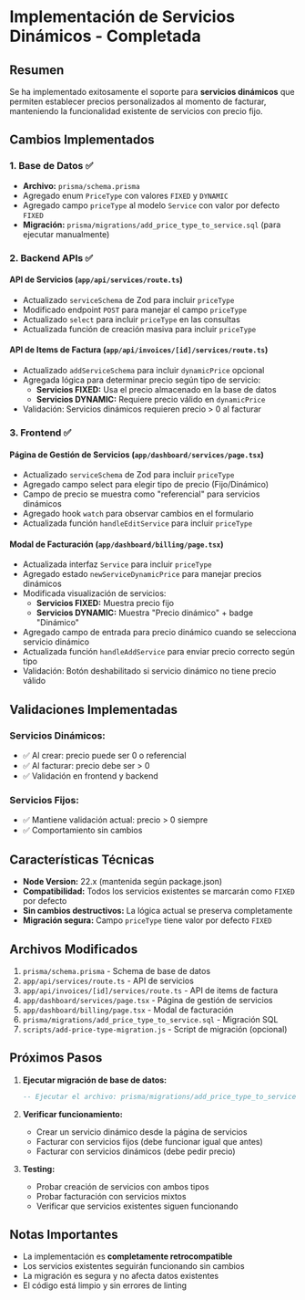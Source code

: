 # Implementación de Servicios Dinámicos - Completada

## Resumen
Se ha implementado exitosamente el soporte para **servicios dinámicos** que permiten establecer precios personalizados al momento de facturar, manteniendo la funcionalidad existente de servicios con precio fijo.

## Cambios Implementados

### 1. Base de Datos ✅
- **Archivo:** `prisma/schema.prisma`
- Agregado enum `PriceType` con valores `FIXED` y `DYNAMIC`
- Agregado campo `priceType` al modelo `Service` con valor por defecto `FIXED`
- **Migración:** `prisma/migrations/add_price_type_to_service.sql` (para ejecutar manualmente)

### 2. Backend APIs ✅

#### API de Servicios (`app/api/services/route.ts`)
- Actualizado `serviceSchema` de Zod para incluir `priceType`
- Modificado endpoint `POST` para manejar el campo `priceType`
- Actualizado `select` para incluir `priceType` en las consultas
- Actualizada función de creación masiva para incluir `priceType`

#### API de Items de Factura (`app/api/invoices/[id]/services/route.ts`)
- Actualizado `addServiceSchema` para incluir `dynamicPrice` opcional
- Agregada lógica para determinar precio según tipo de servicio:
  - **Servicios FIXED:** Usa el precio almacenado en la base de datos
  - **Servicios DYNAMIC:** Requiere precio válido en `dynamicPrice`
- Validación: Servicios dinámicos requieren precio > 0 al facturar

### 3. Frontend ✅

#### Página de Gestión de Servicios (`app/dashboard/services/page.tsx`)
- Actualizado `serviceSchema` de Zod para incluir `priceType`
- Agregado campo select para elegir tipo de precio (Fijo/Dinámico)
- Campo de precio se muestra como "referencial" para servicios dinámicos
- Agregado hook `watch` para observar cambios en el formulario
- Actualizada función `handleEditService` para incluir `priceType`

#### Modal de Facturación (`app/dashboard/billing/page.tsx`)
- Actualizada interfaz `Service` para incluir `priceType`
- Agregado estado `newServiceDynamicPrice` para manejar precios dinámicos
- Modificada visualización de servicios:
  - **Servicios FIXED:** Muestra precio fijo
  - **Servicios DYNAMIC:** Muestra "Precio dinámico" + badge "Dinámico"
- Agregado campo de entrada para precio dinámico cuando se selecciona servicio dinámico
- Actualizada función `handleAddService` para enviar precio correcto según tipo
- Validación: Botón deshabilitado si servicio dinámico no tiene precio válido

## Validaciones Implementadas

### Servicios Dinámicos:
- ✅ Al crear: precio puede ser 0 o referencial
- ✅ Al facturar: precio debe ser > 0
- ✅ Validación en frontend y backend

### Servicios Fijos:
- ✅ Mantiene validación actual: precio > 0 siempre
- ✅ Comportamiento sin cambios

## Características Técnicas

- **Node Version:** 22.x (mantenida según package.json)
- **Compatibilidad:** Todos los servicios existentes se marcarán como `FIXED` por defecto
- **Sin cambios destructivos:** La lógica actual se preserva completamente
- **Migración segura:** Campo `priceType` tiene valor por defecto `FIXED`

## Archivos Modificados

1. `prisma/schema.prisma` - Schema de base de datos
2. `app/api/services/route.ts` - API de servicios
3. `app/api/invoices/[id]/services/route.ts` - API de items de factura
4. `app/dashboard/services/page.tsx` - Página de gestión de servicios
5. `app/dashboard/billing/page.tsx` - Modal de facturación
6. `prisma/migrations/add_price_type_to_service.sql` - Migración SQL
7. `scripts/add-price-type-migration.js` - Script de migración (opcional)

## Próximos Pasos

1. **Ejecutar migración de base de datos:**
   ```sql
   -- Ejecutar el archivo: prisma/migrations/add_price_type_to_service.sql
   ```

2. **Verificar funcionamiento:**
   - Crear un servicio dinámico desde la página de servicios
   - Facturar con servicios fijos (debe funcionar igual que antes)
   - Facturar con servicios dinámicos (debe pedir precio)

3. **Testing:**
   - Probar creación de servicios con ambos tipos
   - Probar facturación con servicios mixtos
   - Verificar que servicios existentes siguen funcionando

## Notas Importantes

- La implementación es **completamente retrocompatible**
- Los servicios existentes seguirán funcionando sin cambios
- La migración es segura y no afecta datos existentes
- El código está limpio y sin errores de linting
